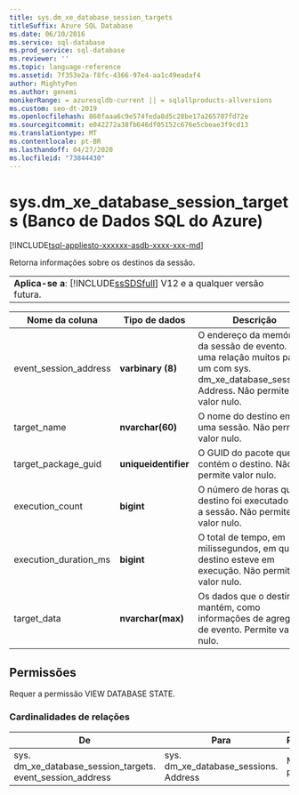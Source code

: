 ```yaml
---
title: sys.dm_xe_database_session_targets
titleSuffix: Azure SQL Database
ms.date: 06/10/2016
ms.service: sql-database
ms.prod_service: sql-database
ms.reviewer: ''
ms.topic: language-reference
ms.assetid: 7f353e2a-f8fc-4366-97e4-aa1c49eadaf4
author: MightyPen
ms.author: genemi
monikerRange: = azuresqldb-current || = sqlallproducts-allversions
ms.custom: seo-dt-2019
ms.openlocfilehash: 860faaa6c9e574feda8d5c28be17a265707fd72e
ms.sourcegitcommit: e042272a38fb646df05152c676e5cbeae3f9cd13
ms.translationtype: MT
ms.contentlocale: pt-BR
ms.lasthandoff: 04/27/2020
ms.locfileid: "73844430"
---
```

# <a name="sysdm_xe_database_session_targets-azure-sql-database"></a>sys.dm_xe_database_session_targets (Banco de Dados SQL do Azure)
[!INCLUDE[tsql-appliesto-xxxxxx-asdb-xxxx-xxx-md](../../includes/tsql-appliesto-xxxxxx-asdb-xxxx-xxx-md.md)]

  Retorna informações sobre os destinos da sessão.  
  
||  
|-|  
|**Aplica-se a**: [!INCLUDE[ssSDSfull](../../includes/sssdsfull-md.md)] V12 e a qualquer versão futura.|  
  
|Nome da coluna|Tipo de dados|Descrição|  
|-----------------|---------------|-----------------|  
|event_session_address|**varbinary (8)**|O endereço da memória da sessão de evento. Tem uma relação muitos para um com sys. dm_xe_database_sessions. Address. Não permite valor nulo.|  
|target_name|**nvarchar(60)**|O nome do destino em uma sessão. Não permite valor nulo.|  
|target_package_guid|**uniqueidentifier**|O GUID do pacote que contém o destino. Não permite valor nulo.|  
|execution_count|**bigint**|O número de horas que o destino foi executado para a sessão. Não permite valor nulo.|  
|execution_duration_ms|**bigint**|O total de tempo, em milissegundos, em que o destino esteve em execução. Não permite valor nulo.|  
|target_data|**nvarchar(max)**|Os dados que o destino mantém, como informações de agregação de evento. Permite valor nulo.|  
  
## <a name="permissions"></a>Permissões  
 Requer a permissão VIEW DATABASE STATE.  
  
### <a name="relationship-cardinalities"></a>Cardinalidades de relações  
  
|De|Para|Relação|  
|----------|--------|------------------|  
|sys. dm_xe_database_session_targets. event_session_address|sys. dm_xe_database_sessions. Address|Muitos para um|  
  
  
